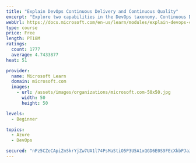 ```yaml
---
title: "Explain DevOps Continuous Delivery and Continuous Quality"
excerpt: "Explore two capabilities in the DevOps taxonomy, Continuous Delivery and Continuous Quality."
webUrl: https://docs.microsoft.com/en-us/learn/modules/explain-devops-continous-delivery-quality/
type: course
price: Free
length: PT18M
ratings:
  count: 1777
  average: 4.7433877
heat: 51

provider:
  name: Microsoft Learn
  domain: microsoft.com
  images:
    - url: /assets/images/organizations/microsoft.com-50x50.jpg
      width: 50
      height: 50

levels:
  - Beginner

topics:
  - Azure
  - DevOps

secured: "nPz5CZeCApiZnSkrYjZw7UA1l74PsMaStiO5P3U5A1xQGD6E0S9FEcXkbPJaJMdvzRD+qV9+MLC3CrMMy797bV2quN/CoHnn8cdV38/fgR/T9Q3UcY0GSjVUm2OUZ0vz5mgqDENSbXQLu9BV/t3NrXPrE/twtNtiUJUp6qegoIF2UXlp6Ue6bo2lIA18t3/s0nhUdE/Z95FO1K3pY9v/rAPSrjsibWm9ZgZD3CYrORAGSkxSjaXveiaIya5ZqPaq9wpkkrj9A9cfvDD0nuOdXhAws9Roo2ZZRa1gBPD8yaJfq+3JqaSyglDPMPDj0yBlAJAeTvSW3uKgY/pC9Ub+Vq9pQxdIUoOXLyA38Bcqq4ZPDq62qb8nvZ0OA2DnyMusfSawURV7J/JaUebYKq9mTTm2Hzo9RdapxUzbyvZyLEY=;hsQn11mc6qdcLTBG9qFjYg=="
---
```


